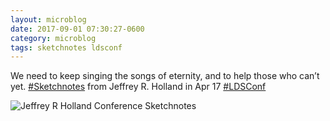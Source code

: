 ```yaml
---
layout: microblog
date: 2017-09-01 07:30:27-0600
category: microblog
tags: sketchnotes ldsconf
---
```

We need to keep singing the songs of eternity, and to help those who can’t yet. [#Sketchnotes](/tags/sketchnotes) from Jeffrey R. Holland in Apr 17 [#LDSConf](/tags/ldsconf)

![Jeffrey R Holland Conference Sketchnotes](/images/microblog/201709010730.jpg)
